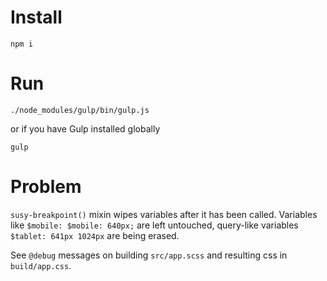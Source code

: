 # Install

```
npm i
```

# Run 

```
./node_modules/gulp/bin/gulp.js
```

or if you have Gulp installed globally

```
gulp
```

# Problem

`susy-breakpoint()` mixin wipes variables after it has been called. Variables like `$mobile: $mobile: 640px;` are left untouched, query-like variables `$tablet: 641px 1024px` are being erased.

See `@debug` messages on building `src/app.scss` and resulting css in `build/app.css`.
